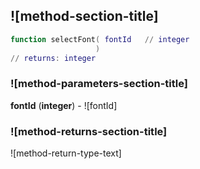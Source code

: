 ## ![method-section-title]


```lua
function selectFont( fontId   // integer
                   )
// returns: integer
```


### ![method-parameters-section-title]

**fontId** (**integer**) - ![fontId]

### ![method-returns-section-title]

![method-return-type-text]

